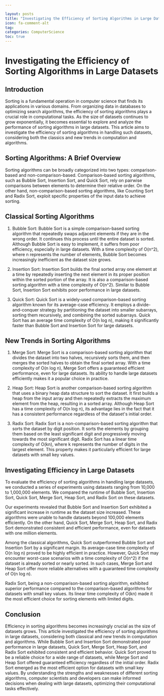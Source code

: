 ```yaml
---

layout: posts
title: "Investigating the Efficiency of Sorting Algorithms in Large Datasets"
icon: fa-comment-alt
tag:      
categories: ComputerScience
toc: true
---
```




# Investigating the Efficiency of Sorting Algorithms in Large Datasets

## Introduction

Sorting is a fundamental operation in computer science that finds its applications in various domains. From organizing data in databases to optimizing search algorithms, the efficiency of sorting algorithms plays a crucial role in computational tasks. As the size of datasets continues to grow exponentially, it becomes essential to explore and analyze the performance of sorting algorithms in large datasets. This article aims to investigate the efficiency of sorting algorithms in handling such datasets, considering both the classics and new trends in computation and algorithms.

## Sorting Algorithms: A Brief Overview

Sorting algorithms can be broadly categorized into two types: comparison-based and non-comparison-based. Comparison-based sorting algorithms, such as Bubble Sort, Insertion Sort, and Quick Sort, rely on pairwise comparisons between elements to determine their relative order. On the other hand, non-comparison-based sorting algorithms, like Counting Sort and Radix Sort, exploit specific properties of the input data to achieve sorting.

## Classical Sorting Algorithms

1. Bubble Sort:
Bubble Sort is a simple comparison-based sorting algorithm that repeatedly swaps adjacent elements if they are in the wrong order. It continues this process until the entire dataset is sorted. Although Bubble Sort is easy to implement, it suffers from poor efficiency, especially in large datasets. With a time complexity of O(n^2), where n represents the number of elements, Bubble Sort becomes increasingly inefficient as the dataset size grows.

2. Insertion Sort:
Insertion Sort builds the final sorted array one element at a time by repeatedly inserting the next element in its proper position within the sorted portion of the array. It is also a comparison-based sorting algorithm with a time complexity of O(n^2). Similar to Bubble Sort, Insertion Sort exhibits poor performance in large datasets.

3. Quick Sort:
Quick Sort is a widely-used comparison-based sorting algorithm known for its average-case efficiency. It employs a divide-and-conquer strategy by partitioning the dataset into smaller subarrays, sorting them recursively, and combining the sorted subarrays. Quick Sort has an average time complexity of O(n log n), making it significantly faster than Bubble Sort and Insertion Sort for large datasets.

## New Trends in Sorting Algorithms

1. Merge Sort:
Merge Sort is a comparison-based sorting algorithm that divides the dataset into two halves, recursively sorts them, and then merges the sorted halves to obtain the final sorted array. With a time complexity of O(n log n), Merge Sort offers a guaranteed efficient performance, even for large datasets. Its ability to handle large datasets efficiently makes it a popular choice in practice.

2. Heap Sort:
Heap Sort is another comparison-based sorting algorithm that uses a binary heap data structure to sort the dataset. It first builds a heap from the input array and then repeatedly extracts the maximum element from the heap, resulting in a sorted array. Although Heap Sort has a time complexity of O(n log n), its advantage lies in the fact that it has a consistent performance regardless of the dataset's initial order.

3. Radix Sort:
Radix Sort is a non-comparison-based sorting algorithm that sorts the dataset by digit position. It sorts the elements by grouping them based on the least significant digit and progressively moving towards the most significant digit. Radix Sort has a linear time complexity of O(kn), where k represents the number of digits in the largest element. This property makes it particularly efficient for large datasets with small key values.

## Investigating Efficiency in Large Datasets

To evaluate the efficiency of sorting algorithms in handling large datasets, we conducted a series of experiments using datasets ranging from 10,000 to 1,000,000 elements. We compared the runtime of Bubble Sort, Insertion Sort, Quick Sort, Merge Sort, Heap Sort, and Radix Sort on these datasets.

Our experiments revealed that Bubble Sort and Insertion Sort exhibited a significant increase in runtime as the dataset size increased. These algorithms were unable to handle datasets beyond 100,000 elements efficiently. On the other hand, Quick Sort, Merge Sort, Heap Sort, and Radix Sort demonstrated consistent and efficient performance, even for datasets with one million elements.

Among the classical algorithms, Quick Sort outperformed Bubble Sort and Insertion Sort by a significant margin. Its average-case time complexity of O(n log n) proved to be highly efficient in practice. However, Quick Sort may encounter worst-case scenarios with a time complexity of O(n^2) if the dataset is already sorted or nearly sorted. In such cases, Merge Sort and Heap Sort offer more reliable alternatives with a guaranteed time complexity of O(n log n).

Radix Sort, being a non-comparison-based sorting algorithm, exhibited superior performance compared to the comparison-based algorithms for datasets with small key values. Its linear time complexity of O(kn) made it the most efficient choice for sorting elements with limited digits.

## Conclusion

Efficiency in sorting algorithms becomes increasingly crucial as the size of datasets grows. This article investigated the efficiency of sorting algorithms in large datasets, considering both classical and new trends in computation and algorithms. While Bubble Sort and Insertion Sort demonstrated poor performance in large datasets, Quick Sort, Merge Sort, Heap Sort, and Radix Sort exhibited consistent and efficient behavior. Quick Sort proved to be a reliable choice for a wide range of datasets, while Merge Sort and Heap Sort offered guaranteed efficiency regardless of the initial order. Radix Sort emerged as the most efficient option for datasets with small key values. By understanding the strengths and weaknesses of different sorting algorithms, computer scientists and developers can make informed decisions when dealing with large datasets, optimizing their computational tasks effectively.